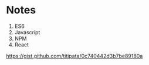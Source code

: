 # Notes

1. ES6
2. Javascript
3. NPM
4. React

https://gist.github.com/titipata/0c740442d3b7be89180a
